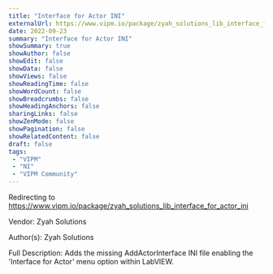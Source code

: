 ```yaml
---
title: "Interface for Actor INI"
externalUrl: https://www.vipm.io/package/zyah_solutions_lib_interface_for_actor_ini
date: 2022-09-23
summary: "Interface for Actor INI"
showSummary: true
showAuthor: false
showEdit: false
showData: false
showViews: false
showReadingTime: false
showWordCount: false
showBreadcrumbs: false
showHeadingAnchors: false
sharingLinks: false
showZenMode: false
showPagination: false
showRelatedContent: false
draft: false
tags:
 - "VIPM"
 - "NI"
 - "VIPM Community"
---
```


Redirecting to https://www.vipm.io/package/zyah_solutions_lib_interface_for_actor_ini

Vendor: Zyah Solutions

Author(s): Zyah Solutions
 
Full Description:
Adds the missing AddActorInterface INI file enabling the 'Interface for Actor' menu option within LabVIEW.